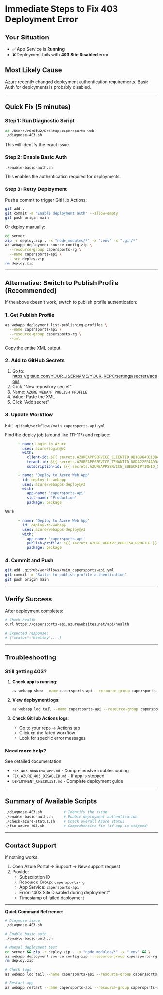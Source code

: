 # Immediate Steps to Fix 403 Deployment Error

## Your Situation
- ✅ App Service is **Running**
- ❌ Deployment fails with **403 Site Disabled** error

## Most Likely Cause
Azure recently changed deployment authentication requirements. Basic Auth for deployments is probably disabled.

---

## Quick Fix (5 minutes)

### Step 1: Run Diagnostic Script

```bash
cd /Users/r0s0fw2/Desktop/capersports-web
./diagnose-403.sh
```

This will identify the exact issue.

### Step 2: Enable Basic Auth

```bash
./enable-basic-auth.sh
```

This enables the authentication required for deployments.

### Step 3: Retry Deployment

Push a commit to trigger GitHub Actions:

```bash
git add .
git commit -m "Enable deployment auth" --allow-empty
git push origin main
```

Or deploy manually:

```bash
cd server
zip -r deploy.zip . -x "node_modules/*" -x ".env" -x ".git/*"
az webapp deployment source config-zip \
  --resource-group capersports-rg \
  --name capersports-api \
  --src deploy.zip
rm deploy.zip
```

---

## Alternative: Switch to Publish Profile (Recommended)

If the above doesn't work, switch to publish profile authentication:

### 1. Get Publish Profile

```bash
az webapp deployment list-publishing-profiles \
  --name capersports-api \
  --resource-group capersports-rg \
  --xml
```

Copy the entire XML output.

### 2. Add to GitHub Secrets

1. Go to: https://github.com/YOUR_USERNAME/YOUR_REPO/settings/secrets/actions
2. Click "New repository secret"
3. Name: `AZURE_WEBAPP_PUBLISH_PROFILE`
4. Value: Paste the XML
5. Click "Add secret"

### 3. Update Workflow

Edit `.github/workflows/main_capersports-api.yml`

Find the deploy job (around line 111-117) and replace:

```yaml
      - name: Login to Azure
        uses: azure/login@v2
        with:
          client-id: ${{ secrets.AZUREAPPSERVICE_CLIENTID_8B18964CB13D4CC1AEDB0B122ED7F4BD }}
          tenant-id: ${{ secrets.AZUREAPPSERVICE_TENANTID_88DA22FE4AD3433C8EF6FC67FB297F06 }}
          subscription-id: ${{ secrets.AZUREAPPSERVICE_SUBSCRIPTIONID_5F0B14B753FA4C809D0A0958C713F958 }}

      - name: 'Deploy to Azure Web App'
        id: deploy-to-webapp
        uses: azure/webapps-deploy@v3
        with:
          app-name: 'capersports-api'
          slot-name: 'Production'
          package: package
```

With:

```yaml
      - name: 'Deploy to Azure Web App'
        id: deploy-to-webapp
        uses: azure/webapps-deploy@v3
        with:
          app-name: 'capersports-api'
          publish-profile: ${{ secrets.AZURE_WEBAPP_PUBLISH_PROFILE }}
          package: package
```

### 4. Commit and Push

```bash
git add .github/workflows/main_capersports-api.yml
git commit -m "Switch to publish profile authentication"
git push origin main
```

---

## Verify Success

After deployment completes:

```bash
# Check health
curl https://capersports-api.azurewebsites.net/api/health

# Expected response:
# {"status":"healthy",...}
```

---

## Troubleshooting

### Still getting 403?

1. **Check app is running**:
   ```bash
   az webapp show --name capersports-api --resource-group capersports-rg --query "state"
   ```

2. **View deployment logs**:
   ```bash
   az webapp log tail --name capersports-api --resource-group capersports-rg
   ```

3. **Check GitHub Actions logs**:
   - Go to your repo → Actions tab
   - Click on the failed workflow
   - Look for specific error messages

### Need more help?

See detailed documentation:
- `FIX_403_RUNNING_APP.md` - Comprehensive troubleshooting
- `FIX_AZURE_403_DISABLED.md` - If app is stopped
- `DEPLOYMENT_CHECKLIST.md` - Complete deployment guide

---

## Summary of Available Scripts

```bash
./diagnose-403.sh          # Identify the issue
./enable-basic-auth.sh     # Enable deployment authentication
./check-azure-status.sh    # Check overall Azure status
./fix-azure-403.sh         # Comprehensive fix (if app is stopped)
```

---

## Contact Support

If nothing works:
1. Open Azure Portal → Support → New support request
2. Provide:
   - Subscription ID
   - Resource Group: `capersports-rg`
   - App Service: `capersports-api`
   - Error: "403 Site Disabled during deployment"
   - Timestamp of failed deployment

---

**Quick Command Reference**:

```bash
# Diagnose issue
./diagnose-403.sh

# Enable basic auth
./enable-basic-auth.sh

# Manual deployment test
cd server && zip -r deploy.zip . -x "node_modules/*" -x ".env" && \
az webapp deployment source config-zip --resource-group capersports-rg --name capersports-api --src deploy.zip && \
rm deploy.zip

# Check logs
az webapp log tail --name capersports-api --resource-group capersports-rg

# Restart app
az webapp restart --name capersports-api --resource-group capersports-rg
```
